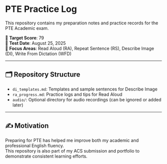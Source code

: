 # PTE Practice Log

This repository contains my preparation notes and practice records for the PTE Academic exam.

🎯 **Target Score**: 79  
📅 **Test Date**: August 25, 2025  
💬 **Focus Areas**: Read Aloud (RA), Repeat Sentence (RS), Describe Image (DI), Write From Dictation (WFD)

---

## 🗂️ Repository Structure

- `di_templates.md`: Templates and sample sentences for Describe Image
- `ra_progress.md`: Practice logs and tips for Read Aloud
- `audio/`: Optional directory for audio recordings (can be ignored or added later)

---

## ✍️ Motivation

Preparing for PTE has helped me improve both my academic and professional English fluency.  
This repository is also part of my ACS submission and portfolio to demonstrate consistent learning efforts.

